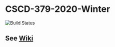 # CSCD-379-2020-Winter
[![Build Status](https://dev.azure.com/horsesfree2run0219/EWU-CSCD379-Winter-Quarter/_apis/build/status/mmwoodfo.EWU-CSCD379-2020-Winter?branchName=master)](https://dev.azure.com/horsesfree2run0219/EWU-CSCD379-Winter-Quarter/_build/latest?definitionId=3&branchName=master)
## See [Wiki](../../wiki)
